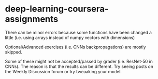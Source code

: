# deep-learning-coursera-assignments

There can be minor errors because some functions have been changed a little (i.e. using arrays instead of numpy vectors with dimensions)

Optional/Advanced exercises (i.e. CNNs backpropagations) are mostly skipped.

Some of these might not be accepted/passed by grader (i.e. ResNet-50 in CNNs). The reason is that the results can be different. Try seeing posts on the Weekly Discussion forum or try tweaaking your model.
